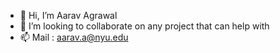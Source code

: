 - 👋 Hi, I’m Aarav Agrawal
- 💞️ I’m looking to collaborate on any project that can help with
- 📫 Mail : aarav.a@nyu.edu

<!---
TheChosenO1/TheChosenO1 is a ✨ special ✨ repository because its `README.md` (this file) appears on your GitHub profile.
You can click the Preview link to take a look at your changes.
--->
